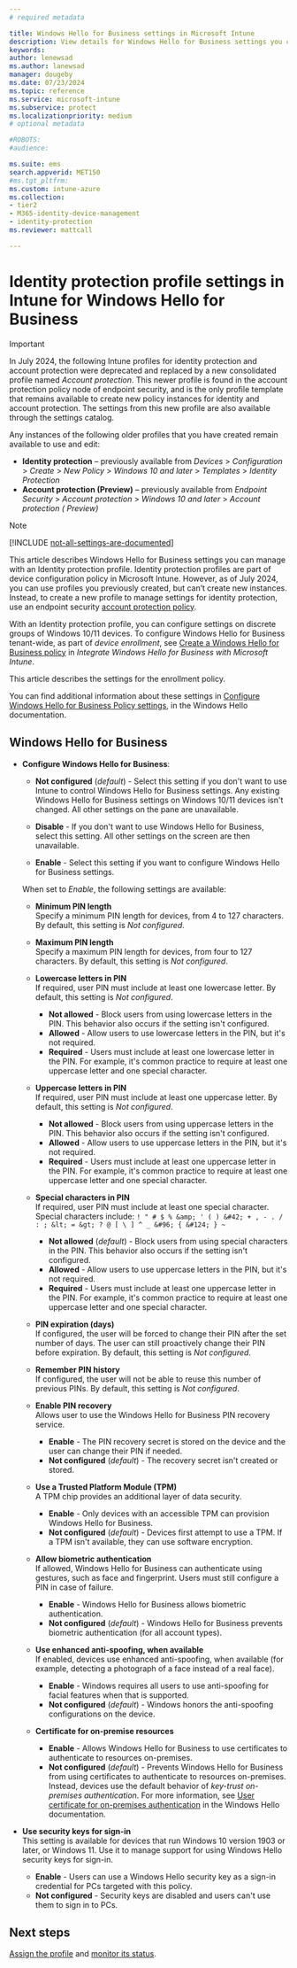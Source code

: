 ```yaml
---
# required metadata

title: Windows Hello for Business settings in Microsoft Intune
description: View details for Windows Hello for Business settings you configure in an Intune identity protection profile for device groups in Intune.
keywords:
author: lenewsad
ms.author: lanewsad
manager: dougeby
ms.date: 07/23/2024
ms.topic: reference
ms.service: microsoft-intune
ms.subservice: protect
ms.localizationpriority: medium
# optional metadata

#ROBOTS:
#audience:

ms.suite: ems
search.appverid: MET150
#ms.tgt_pltfrm:
ms.custom: intune-azure
ms.collection:
- tier2
- M365-identity-device-management
- identity-protection
ms.reviewer: mattcall

---
```


# Identity protection profile settings in Intune for Windows Hello for Business

> [!IMPORTANT]
>
> In July 2024, the following Intune profiles for identity protection and account protection were deprecated and replaced by a new consolidated profile named *Account protection*. This newer profile is found in the account protection policy node of endpoint security, and is the only profile template that remains available to create new policy instances for identity and account protection. The settings from this new profile are also available through the settings catalog. 
>
> Any instances of the following older profiles that you have created remain available to use and edit:
>
> - **Identity protection** – previously available from *Devices* > *Configuration* > *Create* > *New Policy* > *Windows 10 and later* > *Templates* > *Identity Protection*
> - **Account protection (Preview)** – previously available from *Endpoint Security* > *Account protection* > *Windows 10 and later* > *Account protection ( Preview)*

> [!NOTE]
> [!INCLUDE [not-all-settings-are-documented](../includes/not-all-settings-are-documented.md)]

This article describes Windows Hello for Business settings you can manage with an Identity protection profile. Identity protection profiles are part of device configuration policy in Microsoft Intune. However, as of July 2024, you can use profiles you previously created, but can’t create new instances. Instead, to create a new profile to manage settings for identity protection, use an endpoint security [account protection policy](../protect/endpoint-security-account-protection-policy.md).

With an Identity protection profile, you can configure settings on discrete groups of Windows 10/11 devices. To configure Windows Hello for Business tenant-wide, as part of *device enrollment*, see [Create a Windows Hello for Business policy](../protect/windows-hello.md) in *Integrate Windows Hello for Business with Microsoft Intune*.

This article describes the settings for the enrollment policy.

You can find additional information about these settings in [Configure Windows Hello for Business Policy settings](/windows/security/identity-protection/hello-for-business/hello-cert-trust-policy-settings), in the Windows Hello documentation.

## Windows Hello for Business

- **Configure Windows Hello for Business**:  

  - **Not configured** (*default*) - Select this setting if you don't want to use Intune to control Windows Hello for Business settings. Any existing Windows Hello for Business settings on Windows 10/11 devices isn't changed. All other settings on the pane are unavailable.

  - **Disable** - If you don't want to use Windows Hello for Business, select this setting. All other settings on the screen are then unavailable.
  - **Enable** - Select this setting if you want to configure Windows Hello for Business settings.

  When set to *Enable*, the following settings are available:

  - **Minimum PIN length**  
    Specify a minimum PIN length for devices, from 4 to 127 characters. By default, this setting is *Not configured*.

  - **Maximum PIN length**  
  Specify a maximum PIN length for devices, from four to 127 characters. By default, this setting is *Not configured*.

  - **Lowercase letters in PIN**  
    If required, user PIN must include at least one lowercase letter. By default, this setting is *Not configured*.

    - **Not allowed** - Block users from using lowercase letters in the PIN. This behavior also occurs if the setting isn't configured.
    - **Allowed** - Allow users to use lowercase letters in the PIN, but it's not required.
    - **Required** - Users must include at least one lowercase letter in the PIN. For example, it's common practice to require at least one uppercase letter and one special character.

  - **Uppercase letters in PIN**  
    If required, user PIN must include at least one uppercase letter. By default, this setting is *Not configured*.

    - **Not allowed** - Block users from using uppercase letters in the PIN. This behavior also occurs if the setting isn't configured.
    - **Allowed** - Allow users to use uppercase letters in the PIN, but it's not required.
    - **Required** - Users must include at least one uppercase letter in the PIN. For example, it's common practice to require at least one uppercase letter and one special character.

  - **Special characters in PIN**  
    If required, user PIN must include at least one special character. Special characters include: `! " # $ % &amp; ' ( ) &#42; + , - . / : ; &lt; = &gt; ? @ [ \ ] ^ _ &#96; { &#124; } ~`

    - **Not allowed** (*default*) - Block users from using special characters in the PIN. This behavior also occurs if the setting isn't configured.
    - **Allowed** - Allow users to use uppercase letters in the PIN, but it's not required.
    - **Required** - Users must include at least one uppercase letter in the PIN. For example, it's common practice to require at least one uppercase letter and one special character.

  - **PIN expiration (days)**  
    If configured, the user will be forced to change their PIN after the set number of days. The user can still proactively change their PIN before expiration. By default, this setting is *Not configured*.

  - **Remember PIN history**  
    If configured, the user will not be able to reuse this number of previous PINs. By default, this setting is *Not configured*.

  - **Enable PIN recovery**  
    Allows user to use the Windows Hello for Business PIN recovery service.

    - **Enable** - The PIN recovery secret is stored on the device and the user can change their PIN if needed.
    - **Not configured** (*default*) - The recovery secret isn't created or stored.


  - **Use a Trusted Platform Module (TPM)**  
    A TPM chip provides an additional layer of data security.

    - **Enable** - Only devices with an accessible TPM can provision Windows Hello for Business.
    - **Not configured** (*default*) - Devices first attempt to use a TPM. If a TPM isn't available, they can use software encryption.

  - **Allow biometric authentication**  
    If allowed, Windows Hello for Business can authenticate using gestures, such as face and fingerprint. Users must still configure a PIN in case of failure.

    - **Enable** - Windows Hello for Business allows biometric authentication.
    - **Not configured** (*default*) - Windows Hello for Business prevents biometric authentication (for all account types).

  - **Use enhanced anti-spoofing, when available**  
    If enabled, devices use enhanced anti-spoofing, when available (for example, detecting a photograph of a face instead of a real face).

    - **Enable** - Windows requires all users to use anti-spoofing for facial features when that is supported.
    - **Not configured** (*default*) - Windows honors the anti-spoofing configurations on the device.

  - **Certificate for on-premise resources**  

    - **Enable** - Allows Windows Hello for Business to use certificates to authenticate to resources on-premises.
    - **Not configured** (*default*) - Prevents Windows Hello for Business from using certificates to authenticate to resources on-premises. Instead, devices use the default behavior of *key-trust on-premises authentication*. For more information, see [User certificate for on-premises authentication](/windows/security/identity-protection/hello-for-business/hello-cert-trust-policy-settings#use-certificate-for-on-premises-authentication) in the Windows Hello documentation.

- **Use security keys for sign-in**  
  This setting is available for devices that run Windows 10 version 1903 or later, or Windows 11. Use it to manage support for using Windows Hello security keys for sign-in.

  - **Enable** - Users can use a Windows Hello security key as a sign-in credential for PCs targeted with this policy.
  - **Not configured** - Security keys are disabled and users can't use them to sign in to PCs.

## Next steps

[Assign the profile](../configuration/device-profile-assign.md) and [monitor its status](../configuration/device-profile-monitor.md).